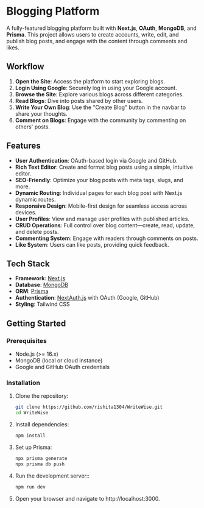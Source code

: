 # Blogging Platform

A fully-featured blogging platform built with **Next.js**, **OAuth**, **MongoDB**, and **Prisma**. This project allows users to create accounts, write, edit, and publish blog posts, and engage with the content through comments and likes.

## Workflow

1. **Open the Site**: Access the platform to start exploring blogs.
2. **Login Using Google**: Securely log in using your Google account.
3. **Browse the Site**: Explore various blogs across different categories.
4. **Read Blogs**: Dive into posts shared by other users.
5. **Write Your Own Blog**: Use the "Create Blog" button in the navbar to share your thoughts.
6. **Comment on Blogs**: Engage with the community by commenting on others' posts.

## Features

- **User Authentication**: OAuth-based login via Google and GitHub.
- **Rich Text Editor**: Create and format blog posts using a simple, intuitive editor.
- **SEO-Friendly**: Optimize your blog posts with meta tags, slugs, and more.
- **Dynamic Routing**: Individual pages for each blog post with Next.js dynamic routes.
- **Responsive Design**: Mobile-first design for seamless access across devices.
- **User Profiles**: View and manage user profiles with published articles.
- **CRUD Operations**: Full control over blog content—create, read, update, and delete posts.
- **Commenting System**: Engage with readers through comments on posts.
- **Like System**: Users can like posts, providing quick feedback.

## Tech Stack

- **Framework**: [Next.js](https://nextjs.org/)
- **Database**: [MongoDB](https://www.mongodb.com/)
- **ORM**: [Prisma](https://www.prisma.io/)
- **Authentication**: [NextAuth.js](https://next-auth.js.org/) with OAuth (Google, GitHub)
- **Styling**: Tailwind CSS

## Getting Started

### Prerequisites

- Node.js (>= 16.x)
- MongoDB (local or cloud instance)
- Google and GitHub OAuth credentials

### Installation

1. Clone the repository:

   ```bash
   git clone https://github.com/rishita1304/WriteWise.git
   cd WriteWise

2. Install dependencies:
   ```bash
   npm install

3. Set up Prisma:
    ```bash
    npx prisma generate
    npx prisma db push

3. Run the development server::
    ```bash
    npm run dev

4. Open your browser and navigate to http://localhost:3000.


    

